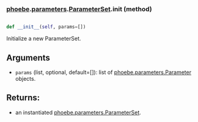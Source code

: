 ### [phoebe](phoebe.md).[parameters](phoebe.parameters.md).[ParameterSet](phoebe.parameters.ParameterSet.md).__init__ (method)


```py

def __init__(self, params=[])

```



Initialize a new ParameterSet.

Arguments
---------
* `params` (list, optional, default=[]): list of
    [phoebe.parameters.Parameter](phoebe.parameters.Parameter.md) objects.

Returns:
--------
* an instantiated [phoebe.parameters.ParameterSet](phoebe.parameters.ParameterSet.md).


